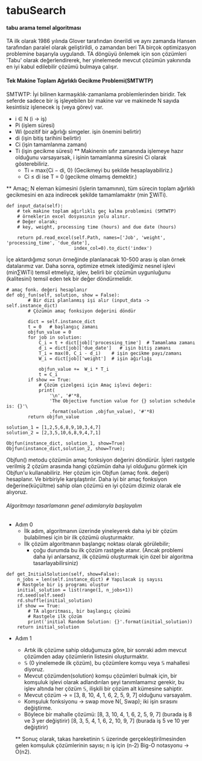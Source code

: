 # tabuSearch

#### tabu arama temel algoritması

TA ilk olarak 1986 yılında Glover tarafından önerildi ve aynı zamanda Hansen tarafından paralel olarak geliştirildi, o zamandan beri TA birçok optimizasyon problemine başarıyla uygulandı. TA döngüyü önlemek için son çözümleri 'Tabu' olarak değerlendirerek, her yinelemede mevcut çözümün yakınında en iyi kabul edilebilir çözümü bulmaya çalışır.


#### Tek Makine Toplam Ağırlıklı Gecikme Problemi(SMTWTP)
SMTWTP: İyi bilinen karmaşıklık-zamanlama problemlerinden biridir.
Tek seferde sadece bir iş işleyebilen bir makine var ve makinede N sayıda kesintisiz işlenecek iş (veya görev) var.

- i ∈ N (i -> iş)
- Pi (işlem süresi)
- Wi (pozitif bir ağırlığı simgeler. işin önemini belirtir)
- di (işin bitiş tarihini belirtir)
- Ci (işin tamamlanma zamanı)
- Ti (işin gecikme süresi)
** Makinenin sıfır zamanında işlemeye hazır olduğunu varsayarsak, i işinin tamamlanma süresini Ci olarak gösterebiliriz.
    - Ti = max{Ci − di, 0} (Gecikmeyi bu şekilde hesaplayabiliriz.)
    - Ci ≤ di ise T = 0 (gecikme olmamış demektir.)

** Amaç; N eleman kümesini (işlerin tamamının), tüm sürecin toplam ağırlıklı gecikmesini en aza indirecek şekilde tamamlamaktır (min ∑WiTi).


```
def input_data(self):
    # tek makine toplam ağırlıklı geç kalma problemini (SMTWTP)
    # örneklerin excel dosyasının yolu alınır.
    # Değer olarak;
    # key, weight, processing time (hours) and due date (hours)

    return pd.read_excel(self.Path, names=['Job', 'weight', 'processing_time', 'due_date'],
                         index_col=0).to_dict('index')
```

İçe aktardığımız sorun örneğinde planlanacak 10-500 arası iş olan örnek datalarımız var. Daha sonra, optimize etmek istediğimiz nesnel işlevi (min∑WiTi) temsil etmeliyiz, işlev, belirli bir çözümün uygunluğunu (kalitesini) temsil eden tek bir değer döndürmelidir.


```
# amaç fonk. değeri hesaplanır
def obj_fun(self, solution, show = False):
        # Bir dizi planlanmış işi alır (input_data -> self.instance_dict)
        # Çözümün amaç fonksiyon değerini döndür

        dict = self.instance_dict
        t = 0   # başlangıç zamanı
        objfun_value = 0
        for job in solution:
            C_i = t + dict[job]['processing_time']  # Tamamlama zamanı
            d_i = dict[job]['due_date']   # işin bitiş zamanı
            T_i = max(0, C_i - d_i)    # işin gecikme payı/zamanı
            W_i = dict[job]['weight']  # işin ağırlığı

            objfun_value +=  W_i * T_i
            t = C_i
        if show == True:
            # Çözüm çizelgesi için Amaç işlevi değeri:
            print(
                '\n', '#'*8,
                'The Objective function value for {} solution schedule is: {}'\
                .format(solution ,objfun_value), '#'*8)
        return objfun_value
```
```
solution_1 = [1,2,5,6,8,9,10,3,4,7]
solution_2 = [2,3,5,10,6,8,9,4,7,1]

Objfun(instance_dict, solution_1, show=True)
Objfun(instance_dict,solution_2, show=True);
```

Objfun() metodu çözümün amaç fonksiyon değerini döndürür. İşleri rastgele verilmiş 2 çözüm arasında hangi çözümün daha iyi olduğunu görmek için Objfun'u kullanabiliriz. Her çözüm için Objfun (amaç fonk. değeri) hesaplanır. Ve birbiriyle karşılaştırılır. Daha iyi bir amaç fonksiyon değerine(küçültme) sahip olan çözümü en iyi çözüm dizimiz olarak ele alıyoruz.


###### Algoritmayı tasarlamanın genel adımlarıyla başlayalım
- Adım 0
    - İlk adım, algoritmanın üzerinde yineleyerek daha iyi bir çözüm bulabilmesi için bir ilk çözümü oluşturmaktır.
    - İlk çözüm algoritmanın başlangıç noktası olarak görülebilir;
        - çoğu durumda bu ilk çözüm rastgele atanır. (Ancak problemi daha iyi anlarsanız, ilk çözümü oluşturmak için özel bir algoritma tasarlayabilirsiniz)

```
def get_InitialSolution(self, show=False):
    n_jobs = len(self.instance_dict) # Yapılacak iş sayısı
    # Rastgele bir iş programı oluştur
    initial_solution = list(range(1, n_jobs+1))
    rd.seed(self.seed)
    rd.shuffle(initial_solution)
    if show == True:
        # TA algoritması, bir başlangıç çözümü
        # Rastgele ilk çözüm
        print('initial Random Solution: {}'.format(initial_solution))
    return initial_solution
```

- Adım 1
    - Artık ilk çözüme sahip olduğumuza göre, bir sonraki adım mevcut çözümden aday çözümlerin listesini oluşturmaktır.
    - 𝕊 (0 yinelemede ilk çözüm), bu çözümlere komşu veya 𝕊 mahallesi diyoruz.
    - Mevcut çözümden(solution)  komşu çözümleri bulmak için, bir komşuluk işlevi olarak adlandırılan şeyi tanımlamamız gerekir, bu işlev altında her çözüm 𝕊, ilişkili bir çözüm alt kümesine sahiptir.
    - Mevcut çözüm -> = [3, 8, 10, 4, 1, 6, 2, 5, 9, 7] olduğunu varsayalım.
    - Komşuluk fonksiyonu -> swap move N(, Swap); iki işin sırasını değiştirme.
    - Böylece bir mahalle çözümü:
        [8, 3, 10, 4, 1, 6, 2, 5, 9, 7] (burada iş 8 ve 3 yer değiştirir)
        [8, 3, 5, 4, 1, 6, 2, 10, 9, 7] (burada iş 5 ve 10 yer değiştirir)

  ** Sonuç olarak, takas hareketinin 𝕊 üzerinde gerçekleştirilmesinden gelen komşuluk
      çözümlerinin sayısı; n iş için (n-2) Big-O notasyonu -> O(n2).
